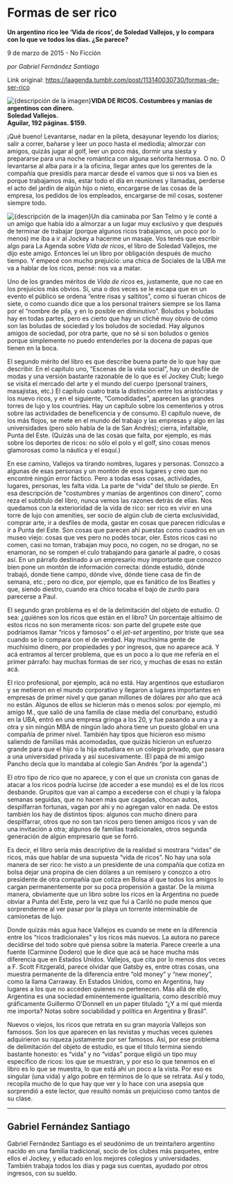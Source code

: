 # Formas de ser rico

**Un argentino rico lee ‘Vida de ricos’, de Soledad Vallejos, y lo compara con lo que ve todos los días. ¿Se parece?**

9 de marzo de 2015 - No Ficción

_por Gabriel Fernández Santiago_

Link original: https://laagenda.tumblr.com/post/113140030730/formas-de-ser-rico

![{descripción de la imagen}](https://64.media.tumblr.com/4f7159a2551293756387970a48cf9f8a/tumblr_inline_pk0l94OrHT1t6q87u_500.jpg)**VIDA DE RICOS. Costumbres y manías de argentinos con dinero.  
Soledad Vallejos.  
Aguilar, 192 páginas. $159.**

¡Qué bueno! Levantarse, nadar en la pileta, desayunar leyendo los diarios; salir a correr, bañarse y leer un poco hasta el mediodía; almorzar con amigos, quizás jugar al golf, leer un poco más, dormir una siesta y prepararse para una noche romántica con alguna señorita hermosa. O no. O levantarse al alba para ir a la oficina, llegar antes que los gerentes de la compañía que presidís para marcar desde el vamos que si nos va bien es porque trabajamos más, estar todo el día en reuniones y llamadas, perderse el acto del jardín de algún hijo o nieto, encargarse de las cosas de la empresa, los pedidos de los empleados, encargarse de mil cosas, sostener siempre todo.

![{descripción de la imagen}](https://64.media.tumblr.com/4f7159a2551293756387970a48cf9f8a/tumblr_inline_pk0l94OrHT1t6q87u_250.jpg)Un día caminaba por San Telmo y le conté a un amigo que había ido a almorzar a un lugar muy exclusivo y que después de terminar de trabajar (porque algunos ricos trabajamos, un poco por lo menos) me iba a ir al Jockey a hacerme un masaje. Vos tenés que escribir algo para La Agenda sobre *Vida de ricos*, el libro de Soledad Vallejos, me dijo este amigo. Entonces leí un libro por obligación después de mucho tiempo. Y empecé con mucho prejuicio: una chica de Sociales de la UBA me va a hablar de los ricos, pensé: nos va a matar. 

Uno de los grandes méritos de *Vida de ricos* es, justamente, que no cae en los prejuicios más obvios. Sí, una o dos veces se le escapa que en un evento el público se ordena “entre risas y saltitos”, como si fueran chicos de siete, o como cuando dice que a los personal trainers siempre se los llama por el “nombre de pila, y en lo posible en diminutivo”. Boludos y boludas hay en todas partes, pero es cierto que hay un cliché muy obvio de cómo son las boludas de sociedad y los boludos de sociedad. Hay algunos amigos de sociedad, por otra parte, que no sé si son boludos o genios porque simplemente no puedo entenderles por la docena de papas que tienen en la boca. 

El segundo mérito del libro es que describe buena parte de lo que hay que describir. En el capítulo uno, “Escenas de la vida social”, hay un desfile de modas y una versión bastante razonable de lo que es el Jockey Club; luego se visita el mercado del arte y el mundo del cuerpo (personal trainers, masajistas, etc.) El capítulo cuatro trata la distinción entre los aristócratas y los nuevo ricos, y en el siguiente, “Comodidades”, aparecen las grandes torres de lujo y los countries. Hay un capítulo sobre los cementerios y otros sobre las actividades de beneficencia y de consumo. El capítulo nueve, de los más flojos, se mete en el mundo del trabajo y las empresas y algo en las universidades (pero sólo habla de la de San Andrés); cierra, infaltable, Punta del Este. (Quizás una de las cosas que falta, por ejemplo, es más sobre los deportes de ricos: no sólo el polo y el golf, sino cosas menos glamorosas como la náutica y el esquí.)

En ese camino, Vallejos va tirando nombres, lugares y personas. Conozco a algunas de esas personas y un montón de esos lugares y creo que no encontré ningún error fáctico. Pero a todas esas cosas, actividades, lugares, personas, les falta vida. La parte de “vida” del título se pierde. En esa descripción de “costumbres y manías de argentinos con dinero”, como reza el subtítulo del libro, nunca vemos las razones detrás de ellas. Nos quedamos con la exterioridad de la vida de rico: ser rico es vivir en una torre de lujo con amenities, ser socio de algún club de cierta exclusividad, comprar arte, ir a desfiles de moda, gastar en cosas que parecen ridículas e ir a Punta del Este. Son cosas que parecen ahí puestas como cuadros en un museo viejo: cosas que ves pero no podés tocar, oler. Estos ricos casi no comen, casi no toman, trabajan muy poco, no cogen, no se drogan, no se enamoran, no se rompen el culo trabajando para ganarle al padre, o cosas así. En un párrafo destinado a un empresario muy importante que conozco bien pone un montón de información correcta: dónde estudió, dónde trabajó, donde tiene campo, dónde vive, dónde tiene casa de fin de semana, etc.; pero no dice, por ejemplo, que es fanático de los Beatles y que, siendo diestro, cuando era chico tocaba el bajo de zurdo para parecerse a Paul. 

El segundo gran problema es el de la delimitación del objeto de estudio. O sea: ¿quiénes son los ricos que están en el libro? Un porcentaje altísimo de estos ricos no son meramente ricos: son parte del grupete este que podríamos llamar “ricos y famosos” o el *jet-set* argentino, por triste que sea cuando se lo compara con el de verdad. Hay muchísima gente de muchísimo dinero, por propiedades y por ingresos, que no aparece acá. Y acá entramos al tercer problema, que es un poco a lo que me refería en el primer párrafo: hay muchas formas de ser rico, y muchas de esas no están acá.

El rico profesional, por ejemplo, acá no está. Hay argentinos que estudiaron y se metieron en el mundo corporativo y llegaron a lugares importantes en empresas de primer nivel y que ganan millones de dólares por año que acá no están. Algunos de ellos se hicieron más o menos solos: por ejemplo, mi amigo M., que salió de una familia de clase media del conurbano, estudió en la UBA, entró en una empresa gringa a los 20, y fue pasando a una y a otra y sin ningún MBA de ningún lado ahora tiene un puesto global en una compañía de primer nivel. También hay tipos que hicieron eso mismo saliendo de familias más acomodadas, que quizás hicieron un esfuerzo grande para que el hijo o la hija estudiara en un colegio privado, que pasara a una universidad privada y así sucesivamente. (El papá de mi amigo Pancho decía que lo mandaba al colegio San Andrés “por la agenda”.) 

El otro tipo de rico que no aparece, y con el que un cronista con ganas de atacar a los ricos podría lucirse (de acceder a ese mundo) es el de los ricos desbande. Grupitos que van al campo a excederse con el chupi y la falopa semanas seguidas, que no hacen más que cagadas, chocan autos, despilfarran fortunas, vagan por ahí y no agregan valor en nada. De estos también los hay de distintos tipos: algunos con mucho dinero para despilfarrar, otros que no son tan ricos pero tienen amigos ricos y van de una invitación a otra; algunos de familias tradicionales, otros segunda generación de algún empresario que se forró. 

Es decir, el libro sería más descriptivo de la realidad si mostrara “vidas” de ricos, más que hablar de una supuesta “vida de ricos”. No hay una sola manera de ser rico: he visto a un presidente de una compañía que cotiza en bolsa dejar una propina de cien dólares a un remisero y conozco a otro presidente de otra compañía que cotiza en Bolsa al que todos los amigos lo cargan permanentemente por su poca propensión a gastar. De la misma manera, obviamente que un libro sobre los ricos en la Argentina no puede obviar a Punta del Este, pero la vez que fui a Cariló no pude menos que sorprenderme al ver pasar por la playa un torrente interminable de camionetas de lujo.

Donde quizás más agua hace Vallejos es cuando se mete en la diferencia entre los “ricos tradicionales” y los ricos más nuevos. La autora no parece decidirse del todo sobre qué piensa sobre la materia. Parece creerle a una fuente (Carminne Dodero) que le dice que acá se hace mucha más diferencia que en Estados Unidos. Vallejos, que cita por lo menos dos veces a F. Scott Fitzgerald, parece olvidar que Gatsby es, entre otras cosas, una muestra permanente de la diferencia entre “old money” y “new money”, como la llama Carraway. En Estados Unidos, como en Argentina, hay lugares a los que no acceden quienes no pertenecen. Más allá de ello, Argentina es una sociedad eminentemente igualitaria, como describió muy gráficamente Guillermo O'Donnell en un paper titulado “¿Y a mí qué mierda me importa? Notas sobre sociabilidad y política en Argentina y Brasil”.

Nuevos o viejos, los ricos que retrata en su gran mayoría Vallejos son famosos. Son los que aparecen en las revistas y muchas veces quienes adquirieron su riqueza justamente por ser famosos. Así, por ese problema de delimitación del objeto de estudio, es que el título termina siendo bastante honesto: es “vida” y no “vidas” porque eligió un tipo muy específico de ricos: los que se muestran, y por eso lo que tenemos en el libro es lo que se muestra, lo que está ahí un poco a la vista. Por eso es singular (una vida) y algo pobre en términos de lo que se retrata. Así y todo, recopila mucho de lo que hay que ver y lo hace con una asepsia que sorprendió a este lector, que resultó nomás un prejuicioso como tantos de su clase.



---

 Gabriel Fernández Santiago
---------------------------

 Gabriel Fernández Santiago es el seudónimo de un treintañero argentino nacido en una familia tradicional, socio de los clubes más paquetes, entre ellos el Jockey, y educado en los mejores colegios y universidades. También trabaja todos los días y paga sus cuentas, ayudado por otros ingresos, con su sueldo. 


